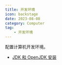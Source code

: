 ```yaml
---
title: 开发环境
icon: backstage
date: 2023-08-08
category: Computer
tag:
    - 开发环境
---
```


配置计算机开发环境。

- [JDK 和 OpenJDK 安装](./jdk.md)
